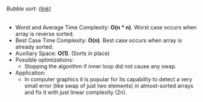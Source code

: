 ###### Bubble sort: [(link)][1]
* Worst and Average Time Complexity: **O(n * n)**. 
    Worst case occurs when array is reverse sorted.
* Best Case Time Complexity: **O(n)**. 
    Best case occurs when array is already sorted.
* Auxiliary Space: **O(1)**. 
    (Sorts in place)
* Possible optimizations: 
    * Stopping the algorithm if inner loop did not cause any swap.
* Application: 
    * In computer graphics it is popular for its capability to detect
        a very small error (like swap of just two elements) in 
        almost-sorted arrays and fix it with just linear complexity (2n).

[1]: https://www.tutorialspoint.com/data_structures_algorithms/bubble_sort_algorithm.htm
